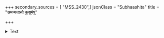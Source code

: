 +++
secondary_sources = [ "MSS_2430",]
jsonClass = "Subhaashita"
title = "अमन्यतासौ कुसुमेषु"

+++

<details><summary>Text</summary>

अमन्यतासौ कुसुमेषु गर्भगं परागमन्धंकरणं वियोगिनाम्।  
स्मरेण मुक्तेषु पुरा पुरारये तदङ्गभस्मेव शरेषु संगतम्॥
</details>
